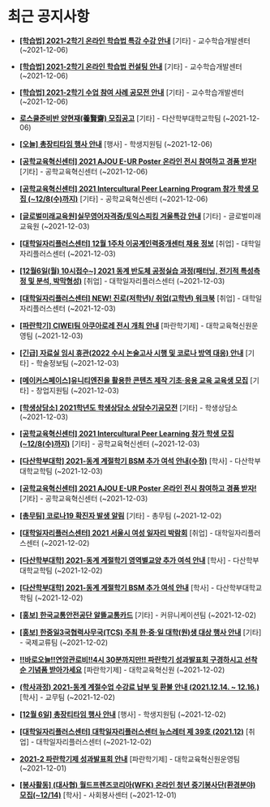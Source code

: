 # 최근 공지사항

* **[[학습법] 2021-2학기 온라인 학습법 특강 수강 안내](http://ajou.ac.kr/kr/ajou/notice.do?mode=view&amp;articleNo=130351&amp;article.offset=0&amp;articleLimit=30)**
 [기타] - 교수학습개발센터 (~2021-12-06)

* **[[학습법] 2021-2학기 온라인 학습법 컨설팅 안내](http://ajou.ac.kr/kr/ajou/notice.do?mode=view&amp;articleNo=130350&amp;article.offset=0&amp;articleLimit=30)**
 [기타] - 교수학습개발센터 (~2021-12-06)

* **[[학습법] 2021-2학기 수업 참여 사례 공모전 안내](http://ajou.ac.kr/kr/ajou/notice.do?mode=view&amp;articleNo=130349&amp;article.offset=0&amp;articleLimit=30)**
 [기타] - 교수학습개발센터 (~2021-12-06)

* **[로스쿨준비반 양현재(養賢齋) 모집공고](http://ajou.ac.kr/kr/ajou/notice.do?mode=view&amp;articleNo=130347&amp;article.offset=0&amp;articleLimit=30)**
 [기타] - 다산학부대학교학팀 (~2021-12-06)

* **[[오늘] 총장티타임 행사 안내](http://ajou.ac.kr/kr/ajou/notice.do?mode=view&amp;articleNo=130344&amp;article.offset=0&amp;articleLimit=30)**
 [행사] - 학생지원팀 (~2021-12-06)

* **[[공학교육혁신센터] 2021 AJOU E-UR Poster 온라인 전시 참여하고 경품 받자!](http://ajou.ac.kr/kr/ajou/notice.do?mode=view&amp;articleNo=130342&amp;article.offset=0&amp;articleLimit=30)**
 [기타] - 공학교육혁신센터 (~2021-12-06)

* **[[공학교육혁신센터] 2021 Intercultural Peer Learning Program 참가 학생 모집 (~12/8(수)까지)](http://ajou.ac.kr/kr/ajou/notice.do?mode=view&amp;articleNo=130340&amp;article.offset=0&amp;articleLimit=30)**
 [기타] - 공학교육혁신센터 (~2021-12-06)

* **[[글로벌미래교육원]실무영어자격증/토익스피킹 겨울특강 안내](http://ajou.ac.kr/kr/ajou/notice.do?mode=view&amp;articleNo=130330&amp;article.offset=0&amp;articleLimit=30)**
 [기타] - 글로벌미래교육원 (~2021-12-03)

* **[[대학일자리플러스센터] 12월 1주차 이공계인력중개센터 채용 정보](http://ajou.ac.kr/kr/ajou/notice.do?mode=view&amp;articleNo=127983&amp;article.offset=0&amp;articleLimit=30)**
 [취업] - 대학일자리플러스센터 (~2021-12-03)

* **[[12월6일(월) 10시접수~] 2021 동계 반도체 공정실습 과정(패터닝, 전기적 특성측정 및 분석, 박막형성)](http://ajou.ac.kr/kr/ajou/notice.do?mode=view&amp;articleNo=127979&amp;article.offset=0&amp;articleLimit=30)**
 [취업] - 대학일자리플러스센터 (~2021-12-03)

* **[[대학일자리플러스센터] NEW! 진로(저학년)/ 취업(고학년) 워크북](http://ajou.ac.kr/kr/ajou/notice.do?mode=view&amp;articleNo=127976&amp;article.offset=0&amp;articleLimit=30)**
 [취업] - 대학일자리플러스센터 (~2021-12-03)

* **[[파란학기] CIWEI팀 아쿠아로레 전시 개최 안내](http://ajou.ac.kr/kr/ajou/notice.do?mode=view&amp;articleNo=127971&amp;article.offset=0&amp;articleLimit=30)**
 [파란학기제] - 대학교육혁신원운영팀 (~2021-12-03)

* **[[긴급] 자료실 임시 휴관(2022 수시 논술고사 시행 및 코로나 방역 대응) 안내](http://ajou.ac.kr/kr/ajou/notice.do?mode=view&amp;articleNo=127940&amp;article.offset=0&amp;articleLimit=30)**
 [기타] - 학술정보팀 (~2021-12-03)

* **[[메이커스페이스]유니티엔진을 활용한 콘텐츠 제작 기초·응용 교육 교육생 모집](http://ajou.ac.kr/kr/ajou/notice.do?mode=view&amp;articleNo=127935&amp;article.offset=0&amp;articleLimit=30)**
 [기타] - 창업지원팀 (~2021-12-03)

* **[[학생상담소] 2021학년도 학생상담소 상담수기공모전](http://ajou.ac.kr/kr/ajou/notice.do?mode=view&amp;articleNo=127925&amp;article.offset=0&amp;articleLimit=30)**
 [기타] - 학생상담소 (~2021-12-03)

* **[[공학교육혁신센터] 2021 Intercultural Peer Learning 참가 학생 모집 (~12/8(수)까지)](http://ajou.ac.kr/kr/ajou/notice.do?mode=view&amp;articleNo=123416&amp;article.offset=0&amp;articleLimit=30)**
 [기타] - 공학교육혁신센터 (~2021-12-03)

* **[[다산학부대학] 2021-동계 계절학기 BSM 추가 여석 안내(수정)](http://ajou.ac.kr/kr/ajou/notice.do?mode=view&amp;articleNo=123414&amp;article.offset=0&amp;articleLimit=30)**
 [학사] - 다산학부대학교학팀 (~2021-12-03)

* **[[공학교육혁신센터] 2021 AJOU E-UR Poster 온라인 전시 참여하고 경품 받자!](http://ajou.ac.kr/kr/ajou/notice.do?mode=view&amp;articleNo=123412&amp;article.offset=0&amp;articleLimit=30)**
 [기타] - 공학교육혁신센터 (~2021-12-03)

* **[[총무팀] 코로나19 확진자 발생 알림](http://ajou.ac.kr/kr/ajou/notice.do?mode=view&amp;articleNo=123408&amp;article.offset=0&amp;articleLimit=30)**
 [기타] - 총무팀 (~2021-12-02)

* **[[대학일자리플러스센터] 2021 서울시 여성 일자리 박람회](http://ajou.ac.kr/kr/ajou/notice.do?mode=view&amp;articleNo=123405&amp;article.offset=0&amp;articleLimit=30)**
 [취업] - 대학일자리플러스센터 (~2021-12-02)

* **[[다산학부대학] 2021-동계 계절학기 영역별교양 추가 여석 안내](http://ajou.ac.kr/kr/ajou/notice.do?mode=view&amp;articleNo=122574&amp;article.offset=0&amp;articleLimit=30)**
 [학사] - 다산학부대학교학팀 (~2021-12-02)

* **[[다산학부대학] 2021-동계 계절학기 BSM 추가 여석 안내](http://ajou.ac.kr/kr/ajou/notice.do?mode=view&amp;articleNo=120787&amp;article.offset=0&amp;articleLimit=30)**
 [학사] - 다산학부대학교학팀 (~2021-12-02)

* **[[홍보] 한국교통안전공단 알뜰교통카드](http://ajou.ac.kr/kr/ajou/notice.do?mode=view&amp;articleNo=120786&amp;article.offset=0&amp;articleLimit=30)**
 [기타] - 커뮤니케이션팀 (~2021-12-02)

* **[[홍보] 한중일3국협력사무국(TCS) 주최 한·중·일 대학(원)생 대상 행사 안내](http://ajou.ac.kr/kr/ajou/notice.do?mode=view&amp;articleNo=118265&amp;article.offset=0&amp;articleLimit=30)**
 [기타] - 국제교류팀 (~2021-12-02)

* **[!!바로오늘!!연암관로비!!4시 30분까지만!! 파란학기 성과발표회 구경하시고 선착순 기념품 받아가세요](http://ajou.ac.kr/kr/ajou/notice.do?mode=view&amp;articleNo=118264&amp;article.offset=0&amp;articleLimit=30)**
 [파란학기제] - 대학교육혁신원 (~2021-12-02)

* **[(학사과정) 2021-동계 계절수업 수강료 납부 및 환불 안내 (2021.12.14. ~ 12.16.)](http://ajou.ac.kr/kr/ajou/notice.do?mode=view&amp;articleNo=118259&amp;article.offset=0&amp;articleLimit=30)**
 [학사] - 교무팀 (~2021-12-02)

* **[[12월 6일] 총장티타임 행사 안내](http://ajou.ac.kr/kr/ajou/notice.do?mode=view&amp;articleNo=118251&amp;article.offset=0&amp;articleLimit=30)**
 [행사] - 학생지원팀 (~2021-12-02)

* **[[대학일자리플러스센터] 대학일자리플러스센터 뉴스레터 제 39호 (2021.12)](http://ajou.ac.kr/kr/ajou/notice.do?mode=view&amp;articleNo=118249&amp;article.offset=0&amp;articleLimit=30)**
 [취업] - 대학일자리플러스센터 (~2021-12-02)

* **[2021-2 파란학기제 성과발표회 안내](http://ajou.ac.kr/kr/ajou/notice.do?mode=view&amp;articleNo=118230&amp;article.offset=0&amp;articleLimit=30)**
 [파란학기제] - 대학교육혁신원운영팀 (~2021-12-01)

* **[[봉사활동] (대사협) 월드프렌즈코리아(WFK) 온라인 청년 중기봉사단(환경분야) 모집(~12/14)](http://ajou.ac.kr/kr/ajou/notice.do?mode=view&amp;articleNo=117831&amp;article.offset=0&amp;articleLimit=30)**
 [학사] - 사회봉사센터 (~2021-12-01)
